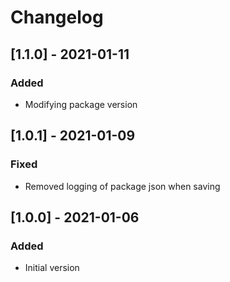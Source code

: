 # Changelog

## [1.1.0] - 2021-01-11
### Added
- Modifying package version

## [1.0.1] - 2021-01-09
### Fixed
- Removed logging of package json when saving

## [1.0.0] - 2021-01-06
### Added
- Initial version